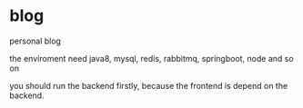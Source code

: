 # blog
personal blog

the enviroment need java8, mysql, redis, rabbitmq, springboot, node and so on

you should run the backend firstly, because the frontend is depend on the backend.

